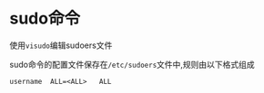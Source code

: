 # sudo命令

使用`visudo`编辑sudoers文件

sudo命令的配置文件保存在`/etc/sudoers`文件中,规则由以下格式组成
```
username  ALL=<ALL>   ALL
```